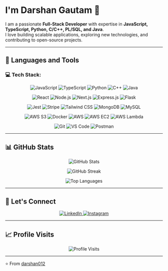# I'm Darshan Gautam 🚀  

I am a passionate **Full-Stack Developer** with expertise in **JavaScript, TypeScript, Python, C/C++, PL/SQL, and Java**.  
I love building scalable applications, exploring new technologies, and contributing to open-source projects.  

---

## 🚀 **Languages and Tools**  

### 💻 **Tech Stack:**  
<p align="center">
  <img src="https://img.shields.io/badge/JavaScript-F7DF1E?style=flat&logo=javascript&logoColor=black" alt="JavaScript" />
  <img src="https://img.shields.io/badge/TypeScript-007ACC?style=flat&logo=typescript&logoColor=white" alt="TypeScript" />
  <img src="https://img.shields.io/badge/Python-3776AB?style=flat&logo=python&logoColor=white" alt="Python" />
  <img src="https://img.shields.io/badge/C++-00599C?style=flat&logo=c%2B%2B&logoColor=white" alt="C++" />
  <img src="https://img.shields.io/badge/Java-007396?style=flat&logo=java&logoColor=white" alt="Java" />
</p>

<p align="center">
  <img src="https://img.shields.io/badge/React-61DAFB?style=flat&logo=react&logoColor=black" alt="React" />
  <img src="https://img.shields.io/badge/Node.js-339933?style=flat&logo=nodedotjs&logoColor=white" alt="Node.js" />
  <img src="https://img.shields.io/badge/Next.js-000000?style=flat&logo=nextdotjs&logoColor=white" alt="Next.js" />
  <img src="https://img.shields.io/badge/Express.js-000000?style=flat&logo=express&logoColor=white" alt="Express.js" />
  <img src="https://img.shields.io/badge/Flask-000000?style=flat&logo=flask&logoColor=white" alt="Flask" />
</p>

<p align="center">
  <img src="https://img.shields.io/badge/Jest-C21325?style=flat&logo=jest&logoColor=white" alt="Jest" />
  <img src="https://img.shields.io/badge/Stripe-008CDD?style=flat&logo=stripe&logoColor=white" alt="Stripe" />
  <img src="https://img.shields.io/badge/TailwindCSS-38B2AC?style=flat&logo=tailwind-css&logoColor=white" alt="Tailwind CSS" />
  <img src="https://img.shields.io/badge/MongoDB-47A248?style=flat&logo=mongodb&logoColor=white" alt="MongoDB" />
  <img src="https://img.shields.io/badge/MySQL-4479A1?style=flat&logo=mysql&logoColor=white" alt="MySQL" />
</p>

<p align="center">
  <img src="https://img.shields.io/badge/Amazon%20S3-569A31?style=flat&logo=amazons3&logoColor=white" alt="AWS S3" />
  <img src="https://img.shields.io/badge/Docker-2496ED?style=flat&logo=docker&logoColor=white" alt="Docker" />
  <img src="https://img.shields.io/badge/AWS-FF9900?style=flat&logo=amazonaws&logoColor=white" alt="AWS" />
  <img src="https://img.shields.io/badge/Amazon%20EC2-FF9900?style=flat&logo=amazonaws&logoColor=white" alt="AWS EC2" />
  <img src="https://img.shields.io/badge/AWS%20Lambda-FF9900?style=flat&logo=awslambda&logoColor=white" alt="AWS Lambda" />
</p>

<p align="center">
  <img src="https://img.shields.io/badge/Git-F05032?style=flat&logo=git&logoColor=white" alt="Git" />
  <img src="https://img.shields.io/badge/VSCode-007ACC?style=flat&logo=visualstudiocode&logoColor=white" alt="VS Code" />
  <img src="https://img.shields.io/badge/Postman-FF6C37?style=flat&logo=postman&logoColor=white" alt="Postman" />
</p>

---

## 📊 **GitHub Stats**  
<p align="center">
  <img src="https://github-readme-stats.vercel.app/api?username=darsan012&show_icons=true&theme=radical" alt="GitHub Stats" />
</p>

<p align="center">
  <img src="https://github-readme-streak-stats.herokuapp.com/?user=darsan012&theme=dark" alt="GitHub Streak" />
</p>

<p align="center">
  <img src="https://github-readme-stats.vercel.app/api/top-langs/?username=darsan012&layout=compact&theme=radical" alt="Top Languages" />
</p>

---

## 🤝 **Let's Connect**  
<p align="center">
  <a href="https://www.linkedin.com/in/darshan-gautam-886393226/">
    <img src="https://img.shields.io/badge/LinkedIn-%230077B5.svg?&style=flat-square&logo=linkedin&logoColor=white" alt="LinkedIn" />
  </a>
  <a href="https://www.instagram.com/darsan_gautam/">
    <img src="https://img.shields.io/badge/Instagram-%23E4405F.svg?&style=flat-square&logo=instagram&logoColor=white" alt="Instagram" />
  </a>
</p>

---

## 📈 **Profile Visits**  
<p align="center">
  <img src="https://komarev.com/ghpvc/?username=darsan012&color=blue&style=flat-square" alt="Profile Visits" />
</p>

---

⭐️ From [darshan012](https://github.com/darsan012)
